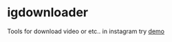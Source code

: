 # igdownloader
Tools for download video or etc.. in instagram
try [demo](https://ryuxyro.github.io/igdownloader)
